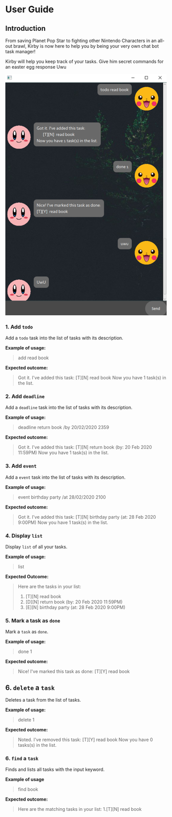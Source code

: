 # User Guide

## Introduction
From saving Planet Pop Star to fighting other Nintendo Characters in an all-out brawl,
Kirby is now here to help you by being your very own chat bot task manager!

Kirby will help you keep track of your tasks. Give him secret commands for an easter egg response Uwu

![Kirby Logo](UI.png)

### 1. Add `todo`
Add a `todo` task into the list of tasks with its description.

**Example of usage:**
> add read book

**Expected outcome:**
> Got it. I've added this task:
>    [T][N] read book
> Now you have 1 task(s) in the list.

### 2. Add `deadline`
Add a `deadline` task into the list of tasks with its description.

**Example of usage:**
> deadline return book /by 20/02/2020 2359

**Expected outcome:**
> Got it. I've added this task:
>    [T][N] return book (by: 20 Feb 2020 11:59PM)
> Now you have 1 task(s) in the list.


### 3. Add `event`
Add a `event` task into the list of tasks with its description.

**Example of usage:**
> event birthday party /at 28/02/2020 2100

**Expected outcome:**
> Got it. I've added this task:
>    [T][N] birthday party (at: 28 Feb 2020 9:00PM)
> Now you have 1 task(s) in the list.


### 4. Display `list`
Display `list` of all your tasks.

**Example of usage:**
> list 

**Expected Outcome:**
> Here are the tasks in your list:
> 1. [T][N] read book
> 2. [D][N] return book (by: 20 Feb 2020 11:59PM)
> 3. [E][N] birthday party (at: 28 Feb 2020 9:00PM)

### 5. Mark a task as `done`
Mark a `task` as `done`.

**Example of usage:**
> done 1

**Expected outcome:**
> Nice! I've marked this task as done:
> [T][Y] read book

## 6. `delete` a `task`
Deletes a task from the list of tasks.

**Example of usage:**
> delete 1

**Expected outcome:**
> Noted. I've removed this task:
>    [T][Y] read book
> Now you have 0 tasks(s) in the list.

### 6. `find` a `task`
Finds and lists all tasks with the input keyword.

**Example of usage**
> find book

**Expected outcome:**
> Here are the matching tasks in your list:
>    1.[T][N] read book


